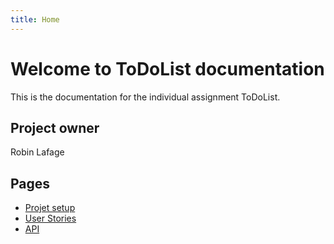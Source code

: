 ```yaml
---
title: Home
---
```


# Welcome to ToDoList documentation

This is the documentation for the individual assignment ToDoList.

## Project owner

Robin Lafage

## Pages

- [Projet setup](/setup)
- [User Stories](/userStories)
- [API](http://127.0.0.1:8000/docs) <!-- Ajouter le lien vers todolist/docs une fois que ce sera déployé -->
